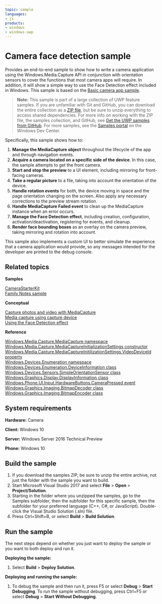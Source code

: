 ```yaml
---
topic: sample
languages:
- js
products:
- windows
- windows-uwp
---
```


# Camera face detection sample

Provides an end-to-end sample to show how to write a camera application using the Windows.Media.Capture API in 
conjunction with orientation sensors to cover the functions that most camera apps will require. In addition, 
it will show a simple way to use the Face Detection effect included in Windows. This sample is based on the [Basic camera app sample](../CameraStarterKit).

> **Note:** This sample is part of a large collection of UWP feature samples. 
> If you are unfamiliar with Git and GitHub, you can download the entire collection as a 
> [ZIP file](https://github.com/Microsoft/Windows-universal-samples/archive/master.zip), but be 
> sure to unzip everything to access shared dependencies. For more info on working with the ZIP file, 
> the samples collection, and GitHub, see [Get the UWP samples from GitHub](https://aka.ms/ovu2uq). 
> For more samples, see the [Samples portal](https://aka.ms/winsamples) on the Windows Dev Center. 

Specifically, this sample shows how to:

1. **Manage the MediaCapture object** throughout the lifecycle of the app and through navigation events.
2. **Acquire a camera located on a specific side of the device**. In this case, the sample attempts to get the front camera.
3. **Start and stop the preview** to a UI element, including mirroring for front-facing cameras.
4. **Take a regular picture** to a file, taking into account the orientation of the device.
5. **Handle rotation events** for both, the device moving in space and the page orientation changing on the screen. Also apply any necessary corrections to the preview stream rotation.
6. **Handle MediaCapture Failed event** to clean up the MediaCapture instance when an error occurs.
7. **Manage the Face Detection effect**, including creation, configuration, activation/deactivation, registering for events, and cleanup.
8. **Render face bounding boxes** as an overlay on the camera preview, taking mirroring and rotation into account.

This sample also implements a custom UI to better simulate the experience that a camera application would provide, so any messages intended for the developer are printed to the debug console.

## Related topics

**Samples**

[CameraStarterKit](/Samples/CameraStarterKit)  
[Family Notes sample](https://github.com/Microsoft/Windows-appsample-familynotes)  

**Conceptual**

[Capture photos and video with MediaCapture](https://msdn.microsoft.com/library/windows/apps/mt243896)  
[Media capture using capture device](https://code.msdn.microsoft.com/windowsapps/Media-Capture-Sample-adf87622)  
[Using the Face Detection effect](http://go.microsoft.com/fwlink/?LinkId=627228)  

**Reference**

[Windows.Media.Capture.MediaCapture namespace](https://msdn.microsoft.com/library/windows/apps/windows.media.devices.aspx)  
[Windows.Media.Capture.MediaCaptureInitializationSettings constructor](https://msdn.microsoft.com/library/windows/apps/windows.media.capture.mediacaptureinitializationsettings.mediacaptureinitializationsettings.aspx)  
[Windows.Media.Capture.MediaCaptureInitilizationSettings.VideoDeviceId property](https://msdn.microsoft.com/library/windows/apps/windows.media.capture.mediacaptureinitializationsettings.videodeviceid.aspx)  
[Windows.Devices.Enumeration namespace](https://msdn.microsoft.com/library/windows/apps/windows.devices.enumeration.aspx)  
[Windows.Devices.Enumeration.DeviceInformation class](https://msdn.microsoft.com/library/windows/apps/windows.devices.enumeration.deviceinformation)  
[Windows.Devices.Sensors.SimpleOrientationSensor class](https://msdn.microsoft.com/library/windows/apps/windows.devices.sensors.simpleorientationsensor.aspx)  
[Windows.Graphics.Display.DisplayInformation class](https://msdn.microsoft.com/library/windows/apps/windows.graphics.display.displayinformation.aspx)  
[Windows.Phone.UI.Input.HardwareButtons.CameraPressed event](https://msdn.microsoft.com/library/windows/apps/windows.phone.ui.input.hardwarebuttons.camerapressed.aspx)  
[Windows.Graphics.Imaging.BitmapDecoder class](https://msdn.microsoft.com/library/windows/apps/windows.graphics.imaging.bitmapdecoder.aspx)  
[Windows.Graphics.Imaging.BitmapEncoder class](https://msdn.microsoft.com/library/windows/apps/windows.graphics.imaging.bitmapencoder.aspx)  

## System requirements

**Hardware:** Camera

**Client:** Windows 10

**Server:** Windows Server 2016 Technical Preview

**Phone:** Windows 10

## Build the sample

1. If you download the samples ZIP, be sure to unzip the entire archive, not just the folder with the sample you want to build. 
2. Start Microsoft Visual Studio 2017 and select **File** \> **Open** \> **Project/Solution**.
3. Starting in the folder where you unzipped the samples, go to the Samples subfolder, then the subfolder for this specific sample, then the subfolder for your preferred language (C++, C#, or JavaScript). Double-click the Visual Studio Solution (.sln) file.
4. Press Ctrl+Shift+B, or select **Build** \> **Build Solution**.

## Run the sample

The next steps depend on whether you just want to deploy the sample or you want to both deploy and run it.

**Deploying the sample:**

1.  Select **Build** \> **Deploy Solution**.

**Deploying and running the sample:**

1.  To debug the sample and then run it, press F5 or select **Debug** \> **Start Debugging**. To run the sample without debugging, press Ctrl+F5 or select **Debug** \> **Start Without Debugging**.


